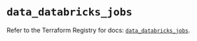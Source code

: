 # `data_databricks_jobs`

Refer to the Terraform Registry for docs: [`data_databricks_jobs`](https://registry.terraform.io/providers/databricks/databricks/1.48.3/docs/data-sources/jobs).
